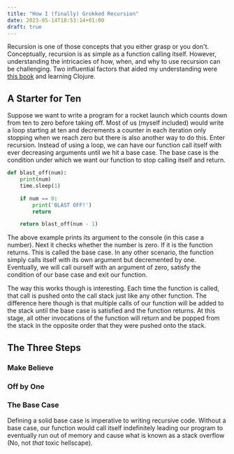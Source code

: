 ```yaml
---
title: "How I (finally) Grokked Recursion"
date: 2023-05-14T18:53:14+01:00
draft: true
---
```


Recursion is one of those concepts that you either grasp or you don't. Conceptually, recursion is as simple as a function calling itself. 
However, understanding the intricacies of how, when, and why to use recursion can be challenging. Two influential factors that 
aided my understanding were [this book](https://media.pragprog.com/newsletters/2020-08-13.html) and learning Clojure.

## A Starter for Ten

Suppose we want to write a program for a rocket launch which counts down from ten to zero before taking off. Most of us (myself included)
would write a loop starting at ten and decrements a counter in each iteration only stopping when we reach zero but there is also another
way to do this. Enter recursion. Instead of using a loop, we can have our function call itself with ever decreasing arguments until we hit
a base case. The base case is the condition under which we want our function to stop calling itself and return.

```python
def blast_off(num):
    print(num)
    time.sleep(1)

    if num == 0:
        print('BLAST OFF!')
        return

    return blast_off(num - 1)
```

The above example prints its argument to the console (in this case a number). Next it checks whether the number is zero. If it is the
function returns. This is called the base case. In any other scenario, the function simply calls itself with its own argument but decremented 
by one. Eventually, we will call ourself with an argument of zero, satisfy the condition of our base case and exit our function.

The way this works though is interesting. Each time the function is called, that call is pushed onto the call stack just like any other function.
The difference here though is that multiple calls of our function will be added to the stack until the base case is satisfied and the function
returns. At this stage, all other invocations of the function will return and be popped from the stack in the opposite order that they 
were pushed onto the stack.

## The Three Steps

### Make Believe

### Off by One

### The Base Case

Defining a solid base case is imperative to writing recursive code. Without a base case, our function would call itself indefinitely leading
our program to eventually run out of memory and cause what is known as a stack overflow (No, not _that_ toxic hellscape).
